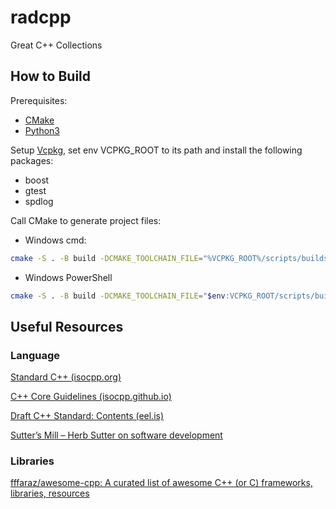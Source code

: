 # radcpp
Great C++ Collections

## How to Build
Prerequisites:
- [CMake](https://cmake.org/)
- [Python3](https://www.python.org/)

Setup [Vcpkg](https://learn.microsoft.com/en-us/vcpkg/get_started/overview), set env VCPKG_ROOT to its path and install the following packages:
- boost
- gtest
- spdlog

Call CMake to generate project files:
- Windows cmd:
```bash
cmake -S . -B build -DCMAKE_TOOLCHAIN_FILE="%VCPKG_ROOT%/scripts/buildsystems/vcpkg.cmake"
```
- Windows PowerShell
```bash
cmake -S . -B build -DCMAKE_TOOLCHAIN_FILE="$env:VCPKG_ROOT/scripts/buildsystems/vcpkg.cmake"
```
## Useful Resources

### Language

[Standard C++ (isocpp.org)](https://isocpp.org/)

[C++ Core Guidelines (isocpp.github.io)](https://isocpp.github.io/CppCoreGuidelines/CppCoreGuidelines#main)

[Draft C++ Standard: Contents (eel.is)](https://eel.is/c++draft/)

[Sutter’s Mill – Herb Sutter on software development](https://herbsutter.com/)

### Libraries

[fffaraz/awesome-cpp: A curated list of awesome C++ (or C) frameworks, libraries, resources](https://github.com/fffaraz/awesome-cpp)
